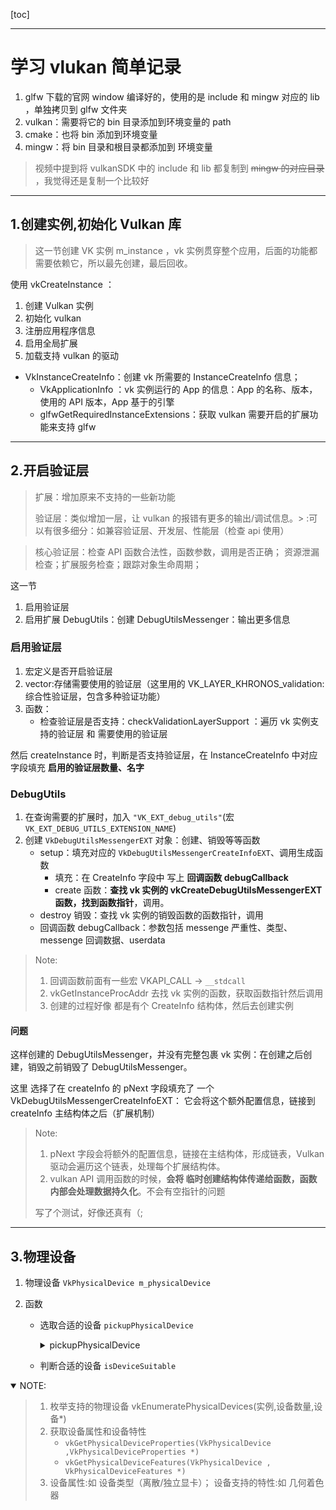 [toc]

---

# 学习 vlukan 简单记录

1. glfw 下载的官网 window 编译好的，使用的是 include 和 mingw 对应的 lib ，单独拷贝到 glfw 文件夹
2. vulkan：需要将它的 bin 目录添加到环境变量的 path
3. cmake：也将 bin 添加到环境变量
4. mingw：将 bin 目录和根目录都添加到 环境变量

> 视频中提到将 vulkanSDK 中的 include 和 lib 都复制到 ~~mingw 的对应目录~~ ，我觉得还是复制一个比较好

---

## 1.创建实例,初始化 Vulkan 库

> 这一节创建 VK 实例 m_instance ，vk 实例贯穿整个应用，后面的功能都需要依赖它，所以最先创建，最后回收。

使用 vkCreateInstance ：

1. 创建 Vulkan 实例
2. 初始化 vulkan
3. 注册应用程序信息
4. 启用全局扩展
5. 加载支持 vulkan 的驱动

- VkInstanceCreateInfo：创建 vk 所需要的 InstanceCreateInfo 信息；
  - VkApplicationInfo ：vk 实例运行的 App 的信息：App 的名称、版本，使用的 API 版本，App 基于的引擎
  - glfwGetRequiredInstanceExtensions：获取 vulkan 需要开启的扩展功能来支持 glfw

---

## 2.开启验证层

> 扩展：增加原来不支持的一些新功能
>
> 验证层：类似增加一层，让 vulkan 的报错有更多的输出/调试信息。> :可以有很多细分：如兼容验证层、开发层、性能层（检查 api 使用）

> 核心验证层：检查 API 函数合法性，函数参数，调用是否正确；
> 资源泄漏检查；扩展服务检查；跟踪对象生命周期；

这一节

1. 启用验证层
2. 启用扩展 DebugUtils：创建 DebugUtilsMessenger：输出更多信息

### 启用验证层

1. 宏定义是否开启验证层
2. vector:存储需要使用的验证层（这里用的 VK_LAYER_KHRONOS_validation: 综合性验证层，包含多种验证功能）
3. 函数：
   - 检查验证层是否支持：checkValidationLayerSupport ：遍历 vk 实例支持的验证层 和 需要使用的验证层

然后 createInstance 时，判断是否支持验证层，在 InstanceCreateInfo 中对应字段填充 **启用的验证层数量、名字**

### DebugUtils

1. 在查询需要的扩展时，加入 `"VK_EXT_debug_utils"`(宏 `VK_EXT_DEBUG_UTILS_EXTENSION_NAME`)
2. 创建 `VkDebugUtilsMessengerEXT` 对象：创建、销毁等等函数
   - setup：填充对应的 `VkDebugUtilsMessengerCreateInfoEXT`、调用生成函数
     - 填充：在 CreateInfo 字段中 写上 **回调函数 debugCallback**
     - create 函数：**查找 vk 实例的 vkCreateDebugUtilsMessengerEXT 函数，找到函数指针**，调用。
   - destroy 销毁：查找 vk 实例的销毁函数的函数指针，调用
   - 回调函数 debugCallback：参数包括 messenge 严重性、类型、messenge 回调数据、userdata

> Note:
>
> 1. 回调函数前面有一些宏 VKAPI_CALL -> `__stdcall`
> 2. vkGetInstanceProcAddr 去找 vk 实例的函数，获取函数指针然后调用
> 3. 创建的过程好像 都是有个 CreateInfo 结构体，然后去创建实例

#### 问题

这样创建的 DebugUtilsMessenger，并没有完整包裹 vk 实例：在创建之后创建，销毁之前销毁了 DebugUtilsMessenger。

这里 选择了在 createInfo 的 pNext 字段填充了 一个 VkDebugUtilsMessengerCreateInfoEXT：
它会将这个额外配置信息，链接到 createInfo 主结构体之后（扩展机制）

> Note:
>
> 1. pNext 字段会将额外的配置信息，链接在主结构体，形成链表，Vulkan 驱动会遍历这个链表，处理每个扩展结构体。
> 2. vulkan API 调用函数的时候，**会将 临时创建结构体传递给函数，函数内部会处理数据持久化**。不会有空指针的问题
>
> 写了个测试，好像还真有（;

---

## 3.物理设备

1. 物理设备 `VkPhysicalDevice m_physicalDevice`
2. 函数

   - 选取合适的设备 `pickupPhysicalDevice`
     <details>
     <summary>pickupPhysicalDevice</summary>

     ```cpp
     void App::pickupPhysicalDevice()
     {
         // 1. 支持vulkan的设置数量
         uint32_t deviceCount = 0;
         vkEnumeratePhysicalDevices(m_instance, &deviceCount, nullptr);
         if (deviceCount == 0)
         {
             throw std::runtime_error("failed to find GPUs with Vulkan support!");
         }

         // 2. 获取所有支持vulkan的物理设备
         std::vector<VkPhysicalDevice> devices(deviceCount);
         vkEnumeratePhysicalDevices(m_instance, &deviceCount, devices.data());
         for (const auto &device : devices)
         {
             if (isDeviceSuitable(device))
             {
                 m_physicalDevice = device; // 取合适的设备
                 break;
             }
         }
         if (m_physicalDevice == nullptr)
         {
             // 如果最后每找到，则抛出异常
             throw std::runtime_error("failed to find a suitable GPU!");
         }
     }
     ```

     </details>

   - 判断合适的设备 `isDeviceSuitable`

<details open>
<summary>NOTE:</summary>

> 1. 枚举支持的物理设备 vkEnumeratePhysicalDevices(实例,设备数量,设备\*)
> 2. 获取设备属性和设备特性
>    - `vkGetPhysicalDeviceProperties(VkPhysicalDevice ,VkPhysicalDeviceProperties *)`
>    - `vkGetPhysicalDeviceFeatures(VkPhysicalDevice , VkPhysicalDeviceFeatures *)`
> 3. 设备属性:如 设备类型（离散/独立显卡）；
>    设备支持的特性:如 几何着色器

</details>
